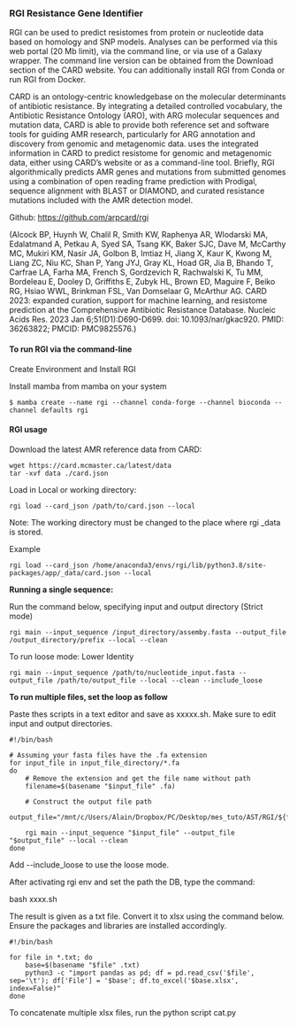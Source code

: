 ### RGI Resistance Gene Identifier
RGI can be used to predict resistomes from protein or nucleotide data based on homology and SNP models. Analyses can be performed via this web portal (20 Mb limit), via the command line, or via use of a Galaxy wrapper. The command line version can be obtained from the Download section of the CARD website. You can additionally install RGI from Conda or run RGI from Docker.

CARD is an ontology-centric knowledgebase on the molecular determinants of antibiotic resistance. By integrating a detailed controlled vocabulary, the Antibiotic Resistance Ontology (ARO), with ARG molecular sequences and mutation data, CARD is able to provide both reference set and software tools for guiding AMR research, particularly for ARG annotation and discovery from genomic and metagenomic data. uses the integrated information in CARD to predict resistome for genomic and metagenomic data, either using CARD’s website or as a command-line tool. Briefly, RGI algorithmically predicts AMR genes and mutations from submitted genomes using a combination of open reading frame prediction with Prodigal, sequence alignment with BLAST or DIAMOND, and curated resistance mutations included with the AMR detection model.

Github: https://github.com/arpcard/rgi

(Alcock BP, Huynh W, Chalil R, Smith KW, Raphenya AR, Wlodarski MA, Edalatmand A, Petkau A, Syed SA, Tsang KK, Baker SJC, Dave M, McCarthy MC, Mukiri KM, Nasir JA, Golbon B, Imtiaz H, Jiang X, Kaur K, Kwong M, Liang ZC, Niu KC, Shan P, Yang JYJ, Gray KL, Hoad GR, Jia B, Bhando T, Carfrae LA, Farha MA, French S, Gordzevich R, Rachwalski K, Tu MM, Bordeleau E, Dooley D, Griffiths E, Zubyk HL, Brown ED, Maguire F, Beiko RG, Hsiao WWL, Brinkman FSL, Van Domselaar G, McArthur AG. CARD 2023: expanded curation, support for machine learning, and resistome prediction at the Comprehensive Antibiotic Resistance Database. Nucleic Acids Res. 2023 Jan 6;51(D1):D690-D699. doi: 10.1093/nar/gkac920. PMID: 36263822; PMCID: PMC9825576.)

#### To run RGI via the command-line
Create Environment and Install RGI

Install mamba from mamba on your system
```{shell}
$ mamba create --name rgi --channel conda-forge --channel bioconda --channel defaults rgi
```
#### RGI usage
Download the latest AMR reference data from CARD:
```{shell}
wget https://card.mcmaster.ca/latest/data
tar -xvf data ./card.json
```

Load in Local or working directory:
```{shell}
rgi load --card_json /path/to/card.json --local
```
Note: The working directory must be changed to the place where rgi _data is stored.

Example

```{shell}
rgi load --card_json /home/anaconda3/envs/rgi/lib/python3.8/site-packages/app/_data/card.json --local
```
**Running a single sequence:**

Run the command below, specifying input and output directory (Strict mode)

```{shell}
rgi main --input_sequence /input_directory/assemby.fasta --output_file /output_directory/prefix --local --clean 
```
To run loose mode: Lower Identity

```{shell}
rgi main --input_sequence /path/to/nucleotide_input.fasta --output_file /path/to/output_file --local --clean --include_loose
```

**To run multiple files, set the loop as follow**

Paste thes scripts in a text editor and save as xxxxx.sh. Make sure to edit input and output directories.

```{shell}
#!/bin/bash

# Assuming your fasta files have the .fa extension
for input_file in input_file_directory/*.fa
do
    # Remove the extension and get the file name without path
    filename=$(basename "$input_file" .fa)

    # Construct the output file path
    output_file="/mnt/c/Users/Alain/Dropbox/PC/Desktop/mes_tuto/AST/RGI/${filename}"

    rgi main --input_sequence "$input_file" --output_file "$output_file" --local --clean
done
```

Add --include_loose to use the loose mode.

After activating rgi env and set the path the DB, type the command:

bash xxxx.sh

The result is given as a txt file. Convert it to xlsx using the command below. Ensure the packages and libraries are installed accordingly.

```{shell}
#!/bin/bash

for file in *.txt; do
    base=$(basename "$file" .txt)
    python3 -c "import pandas as pd; df = pd.read_csv('$file', sep='\t'); df['File'] = '$base'; df.to_excel('$base.xlsx', index=False)"
done
```
To concatenate multiple xlsx files, run the python script cat.py 